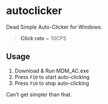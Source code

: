 # autoclicker
Dead Simple Auto-Clicker for Windows.

> **Click rate** = 10CPS

## Usage
1. Download & Run MDM_AC.exe
2. Press `F10` to start auto-clicking
3. Press `F10` to stop auto-clicking

Can't get simpler than that.
